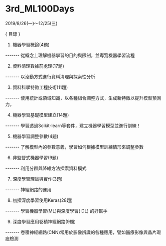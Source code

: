 # 3rd_ML100Days
2019/8/26(一)～12/25(三)

  { 目錄 }
1. 機器學習概論(4題)

------- 從概念上理解機器學習的目的與限制，並導覽機器學習流程



2. 資料清理數據前處理(17題)

------- 以滾動方式進行資料清理與探索性分析


3. 資料科學特徵工程技術(11題)

------- 使用統計或領域知識，以各種組合調整方式，生成新特徵以提升模型預測力。


4. 機器學習基礎模型建立(14題)

------- 學習透過Scikit-learn等套件，建立機器學習模型並進行訓練！


5. 機器學習調整參數(4題)

------- 了解模型內的參數意義，學習如何根據模型訓練情形來調整參數


6. 非監督式機器學習(9題)

------- 利用分群與降維方法探索資料模式


7. 深度學習理論與實作(3題)

------- 神經網路的運用


8. 初探深度學習使用Keras(28題)

------- 學習機器學習(ML)與深度學習( DL) 的好幫手

9. 深度學習應用卷積神經網路(9題)

------- 卷積神經網路(CNN)常用於影像辨識的各種應用，譬如醫療影像與晶片瑕疵檢測

